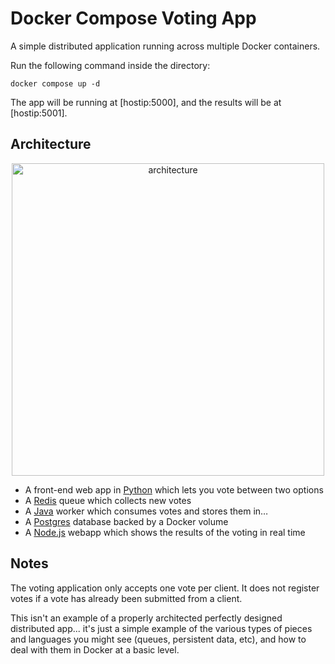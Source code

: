 Docker Compose Voting App
=========

A simple distributed application running across multiple Docker containers.

Run the following command inside the directory:
```
docker compose up -d
```
The app will be running at [hostip:5000], and the results will be at [hostip:5001].

Architecture
-----

<p align="center">
<img src="https://user-images.githubusercontent.com/113725746/206869022-b74f040a-47af-4f21-aceb-72c057840bfa.jpg" alt="architecture" width="500"/>
</p>

* A front-end web app in [Python](/vote) which lets you vote between two options
* A [Redis](https://hub.docker.com/_/redis/) queue which collects new votes
* A [Java](/worker) worker which consumes votes and stores them in…
* A [Postgres](https://hub.docker.com/_/postgres/) database backed by a Docker volume
* A [Node.js](/result) webapp which shows the results of the voting in real time


Notes
-----

The voting application only accepts one vote per client. It does not register votes if a vote has already been submitted from a client.

This isn't an example of a properly architected perfectly designed distributed app... it's just a simple 
example of the various types of pieces and languages you might see (queues, persistent data, etc), and how to 
deal with them in Docker at a basic level. 
